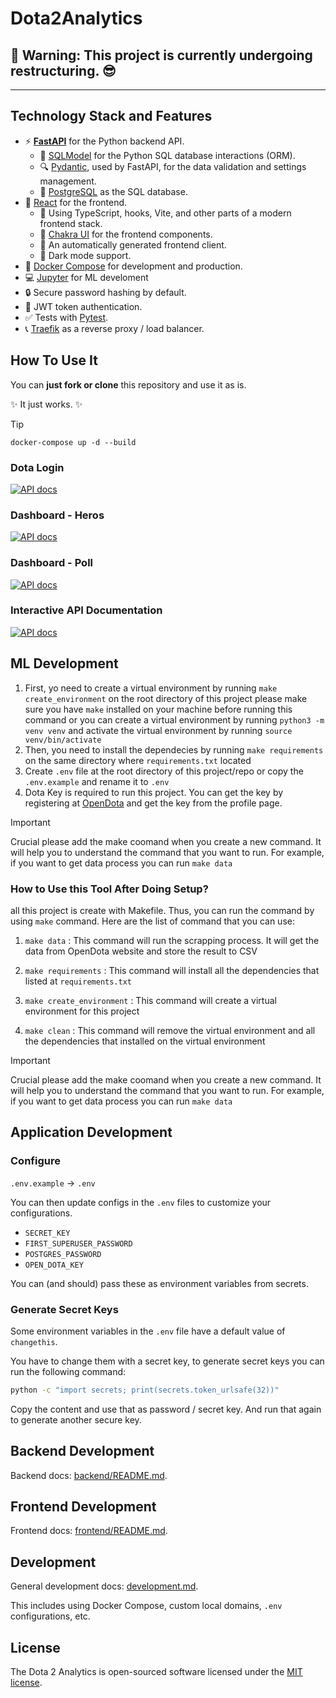 Dota2Analytics
==============================

## 🚨 Warning: This project is currently undergoing restructuring. 😎 

--------

## Technology Stack and Features

- ⚡ [**FastAPI**](https://fastapi.tiangolo.com) for the Python backend API.
    - 🧰 [SQLModel](https://sqlmodel.tiangolo.com) for the Python SQL database interactions (ORM).
    - 🔍 [Pydantic](https://docs.pydantic.dev), used by FastAPI, for the data validation and settings management.
    - 💾 [PostgreSQL](https://www.postgresql.org) as the SQL database.
- 🚀 [React](https://react.dev) for the frontend.
    - 💃 Using TypeScript, hooks, Vite, and other parts of a modern frontend stack.
    - 🎨 [Chakra UI](https://chakra-ui.com) for the frontend components.
    - 🤖 An automatically generated frontend client.
    - 🦇 Dark mode support.
- 🐋 [Docker Compose](https://www.docker.com) for development and production.
- 💻 [Jupyter](https://jupyter.org/) for ML develoment
- 🔒 Secure password hashing by default.
- 🔑 JWT token authentication.
- ✅ Tests with [Pytest](https://pytest.org).
- 📞 [Traefik](https://traefik.io) as a reverse proxy / load balancer.

## How To Use It

You can **just fork or clone** this repository and use it as is.

✨ It just works. ✨

> [!TIP]
> ``docker-compose up -d --build``

### Dota Login

[![API docs](img/login.png)](https://github.com/NILodio/dota2Analytics)

### Dashboard - Heros

[![API docs](img/heros.png)](https://github.com/NILodio/dota2Analytics)

### Dashboard - Poll

[![API docs](img/poll.png)](https://github.com/NILodio/dota2Analytics)


### Interactive API Documentation

[![API docs](img/api.png)](https://github.com/NILodio/dota2Analytics)

## ML Development
1. First, yo need to create a virtual environment by running `make create_environment` on the root directory of this project please make sure you have `make` installed on your machine before running this command or you can create a virtual environment by running `python3 -m venv venv` and activate the virtual environment by running `source venv/bin/activate`
2. Then, you need to install the dependecies by running `make requirements` on the same directory where `requirements.txt` located
3. Create `.env` file at the root directory of this project/repo or copy the `.env.example` and rename it to `.env`
4. Dota Key is required to run this project. You can get the key by registering at [OpenDota](https://www.opendota.com/) and get the key from the profile page.

> [!IMPORTANT]  
> Crucial please add the make coomand when you create a new command. It will help you to understand the command that you want to run. For example, if you want to get data process you can run `make data`


### How to Use this Tool After Doing Setup?
all this project is create with Makefile. Thus, you can run the command by using `make` command. Here are the list of command that you can use:


1. `make data` : This command will run the scrapping process. It will get the data from OpenDota website and store the result to CSV

2. `make requirements` : This command will install all the dependencies that listed at `requirements.txt`

3. `make create_environment` : This command will create a virtual environment for this project

4. `make clean` : This command will remove the virtual environment and all the dependencies that installed on the virtual environment

> [!IMPORTANT]  
> Crucial please add the make coomand when you create a new command. It will help you to understand the command that you want to run. For example, if you want to get data process you can run `make data`


## Application Development

### Configure

`.env.example` -> `.env`

You can then update configs in the `.env` files to customize your configurations.

- `SECRET_KEY`
- `FIRST_SUPERUSER_PASSWORD`
- `POSTGRES_PASSWORD`
- `OPEN_DOTA_KEY`

You can (and should) pass these as environment variables from secrets.


### Generate Secret Keys

Some environment variables in the `.env` file have a default value of `changethis`.

You have to change them with a secret key, to generate secret keys you can run the following command:

```bash
python -c "import secrets; print(secrets.token_urlsafe(32))"
```

Copy the content and use that as password / secret key. And run that again to generate another secure key.

## Backend Development

Backend docs: [backend/README.md](./backend/README.md).

## Frontend Development

Frontend docs: [frontend/README.md](./frontend/README.md).

## Development

General development docs: [development.md](./development.md).

This includes using Docker Compose, custom local domains, `.env` configurations, etc.


## License

The Dota 2 Analytics is open-sourced software licensed under the [MIT license](https://opensource.org/licenses/MIT).
